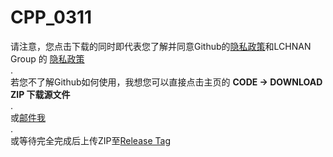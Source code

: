 # CPP_0311
 
请注意，您点击下载的同时即代表您了解并同意Github的[隐私政策](https://docs.github.com/en/site-policy/privacy-policies/github-privacy-statement)和LCHNAN Group 的 [隐私政策](https://lchnan.cn/zh/privacy.html)  
.  
若您不了解Github如何使用，我想您可以直接点击主页的 **CODE -> DOWNLOAD ZIP 下载源文件**  
.  
或[邮件我](mailto:yanchu17@outlook.com)  
.  
或等待完全完成后上传ZIP至[Release Tag](https://github.com/chenglun11/CPP_0311/releases)  
